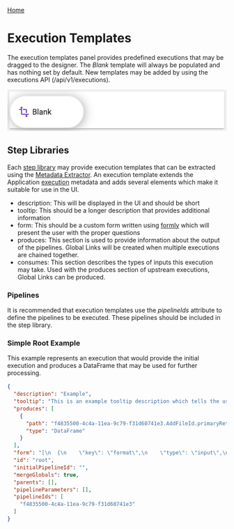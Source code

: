 [Home](readme.md)

# Execution Templates
The execution templates panel provides predefined executions that may be dragged to the designer. The _Blank_
template will always be populated and has nothing set by default. New templates may be added by using the 
executions API (/api/v1/executions).

![Execution Panel](images/execution_templates_panel.png)

## Step Libraries
Each [step library](https://acxiom.github.io/metalus/docs/step-libraries.html) may provide execution templates that can
be extracted using the [Metadata Extractor](https://acxiom.github.io/metalus/docs/metadata-extractor.html). An execution
template extends the Application [execution](https://acxiom.github.io/metalus/docs/executions.html) metadata and adds several
elements which make it suitable for use in the UI.

* description: This will be displayed in the UI and should be short
* tooltip: This should be a longer description that provides additional information
* form: This should be a custom form written using [formly](https://formly.dev/ui/material) which will present the user with the proper questions
* produces: This section is used to provide information about the output of the pipelines. Global Links will be created when multiple executions are chained together.
* consumes: This section describes the types of inputs this execution may take. Used with the produces section of upstream executions, Global Links can be produced.

### Pipelines
It is recommended that execution templates use the _pipelineIds_ attribute to define the pipelines to be executed. These
pipelines should be included in the step library.

### Simple Root Example
This example represents an execution that would provide the initial execution and produces a DataFrame that may be
used for further processing.
```json
{
  "description": "Example",
  "tooltip": "This is an example tooltip description which tells the user more about what this template does",
  "produces": [
    {
      "path": "f4835500-4c4a-11ea-9c79-f31d60741e3.AddFileId.primaryReturn",
      "type": "DataFrame"
    }
  ],
  "form": "[\n  {\n    \"key\": \"format\",\n    \"type\": \"input\",\n    \"templateOptions\": {\n      \"label\": \"Format\",\n      \"placeholder\": \"parquet\"\n    }\n  },\n  {\n    \"key\": \"options\",\n    \"type\": \"repeat\",\n    \"templateOptions\": {\n      \"addText\": \"Add another option\",\n      \"removeText\": \"-\",\n      \"description\": \"Options\"\n    },\n    \"fieldArray\": {\n      \"fieldGroup\": [\n        {\n          \"type\": \"input\",\n          \"key\": \"name\",\n          \"templateOptions\": {\n            \"label\": \"Name\"\n          }\n        },\n        {\n          \"type\": \"input\",\n          \"key\": \"value\",\n          \"templateOptions\": {\n            \"label\": \"Value\"\n          }\n        }\n      ]\n    }\n  },\n  {\n    \"key\": \"attributes\",\n    \"type\": \"repeat\",\n    \"templateOptions\": {\n      \"addText\": \"Add another attribute\",\n      \"removeText\": \"-\",\n      \"description\": \"Schema\"\n    },\n    \"fieldArray\": {\n      \"fieldGroup\": [\n        {\n          \"type\": \"input\",\n          \"key\": \"name\",\n          \"templateOptions\": {\n            \"label\": \"Name\"\n          }\n        },\n        {\n          \"type\": \"select\",\n          \"key\": \"dataType\",\n          \"templateOptions\": {\n            \"label\": \"Data Type\",\n            \"options\": [\n              {\n                \"id\": \"string\",\n                \"name\": \"String\"\n              },\n              {\n                \"id\": \"double\",\n                \"name\": \"Double\"\n              },\n              {\n                \"id\": \"integer\",\n                \"name\": \"Integer\"\n              },\n              {\n                \"id\": \"timestamp\",\n                \"name\": \"Timestamp\"\n              },\n              {\n                \"id\": \"decimal\",\n                \"name\": \"Decimal\"\n              },\n              {\n                \"id\": \"array\",\n                \"name\": \"Array\"\n              },\n              {\n                \"id\": \"map\",\n                \"name\": \"Map\"\n              },\n              {\n                \"id\": \"struct\",\n                \"name\": \"Struct\"\n              }\n            ],\n            \"valueProp\": \"id\",\n            \"labelProp\": \"name\"\n          }\n        }\n      ]\n    }\n  }\n]\n",
  "id": "root",
  "initialPipelineId": "",
  "mergeGlobals": true,
  "parents": [],
  "pipelineParameters": [],
  "pipelineIds": [
    "f4835500-4c4a-11ea-9c79-f31d60741e3"
  ]
}
```



